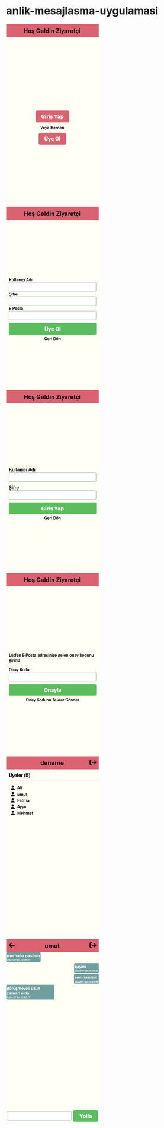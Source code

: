 # anlik-mesajlasma-uygulamasi

 <img src="images/1.png" width="250px" style="display: block">
 <img src="images/2.png" width="250px" style="display: block">
 <img src="images/3.png" width="250px" style="display: block">
 <img src="images/4.png" width="250px" style="display: block">
 <img src="images/5.png" width="250px" style="display: block">
 <img src="images/6.png" width="250px" style="display: block">
